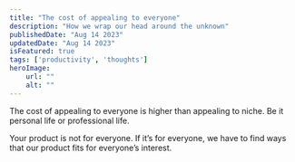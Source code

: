 ```yaml
---
title: "The cost of appealing to everyone"
description: "How we wrap our head around the unknown"
publishedDate: "Aug 14 2023"
updatedDate: "Aug 14 2023"
isFeatured: true
tags: ['productivity', 'thoughts']
heroImage:
    url: ""
    alt: ""
---
```


The cost of appealing to everyone is higher than appealing to niche. Be it personal life or professional life.

Your product is not for everyone. If it’s for everyone, we have to find ways that our product fits for everyone’s interest.